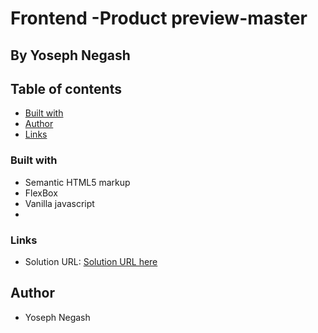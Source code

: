 # Frontend -Product preview-master

## By Yoseph Negash

## Table of contents


- [Built with](#built-with)
- [Author](#author)
- [Links](#links)


### Built with

- Semantic HTML5 markup
- FlexBox
- Vanilla javascript
- 
### Links

- Solution URL: [Solution URL here](https://product-preview-3e4.pages.dev/)
  

## Author

- Yoseph Negash
